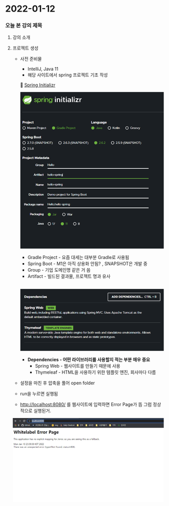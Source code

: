 # 2022-01-12
### 오늘 본 강의 제목 
1. 강의 소개
2. 프로젝트 생성
    - 사전 준비물
        - IntelliJ, Java 11
        - 해당 사이트에서 spring 프로젝트 기초 작성
        
       🔗 [Spring Initializr](https://start.spring.io/)
        
        ![springInitializr](/img/springInitializr.png)
        
        - Gradle Project - 요즘 대세는 대부분 Gradle로 사용됨
        - Spring Boot - M1은 아직 상용화 안됨? , SNAPSHOT은 개발 중
        - Group - 기업 도메인명 같은 거 씀
        - Artifact - 빌드된 결과물, 프로젝트 명과 유사 
        
        <br>
        
        ![dependencies](/img/dependencies.png)
        
        - **Dependencies - 어떤 라이브러리를 사용할지 적는 부분 매우 중요**
            - Spring Web - 웹사이트를 만들기 때문에 사용
            - Thymeleaf - HTML을 사용하기 위한 템플릿 엔진, 회사마다 다름 <br>
    - 설정을 마친 후 압축을 풀어 open folder
    - run을 누르면 실행됨
    - [http://localhost:8080/](http://localhost:8080/) 를 웹사이트에 입력하면 Error Page가 뜸 그럼 정상적으로 실행된거.
    
    ![errorPage](/img/errorPage.png)
